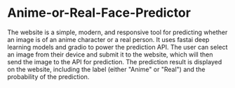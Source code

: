 # Anime-or-Real-Face-Predictor

The website is a simple, modern, and responsive tool for predicting whether an image is of an anime character or a real person. It uses fastai deep learning models and gradio to power the prediction API. The user can select an image from their device and submit it to the website, which will then send the image to the API for prediction. The prediction result is displayed on the website, including the label (either "Anime" or "Real") and the probability of the prediction.
